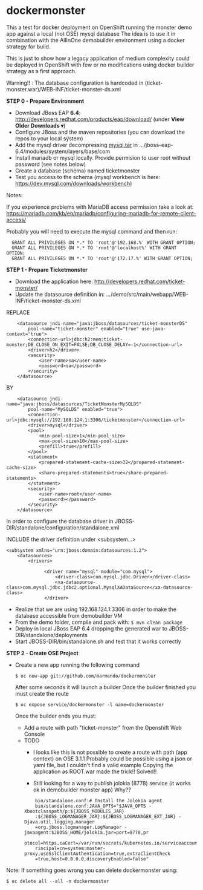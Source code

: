 # dockermonster
This a test for docker deployment on OpenShift running the monster demo app against a local (not OSE) mysql database
The idea is to use it in combination with the AllInOne demobuilder environment using a docker strategy for build.

This is just to show how a legacy application of medium complexity could be deployed in OpenShift with few or no  modifications using docker builder strategy as a first approach.

Warning!! : The database configuration is hardcoded in (ticket-monster.war)/WEB-INF/ticket-monster-ds.xml

**STEP 0 - Prepare Environment**

- Download JBoss EAP **6.4**: http://developers.redhat.com/products/eap/download/ (under **View Older Downloads ▾**)
- Configure JBoss and the maven repositories (you can download the repos to your local system)
- Add the mysql driver decompressing [mysql.tar](https://github.com/marmendo/dockermonster/blob/master/mysql.tar) in .../jboss-eap-6.4/modules/system/layers/base/com
- Install mariadb or mysql locally. Provide permision to user root without password (see notes below)
- Create a database (schema) named ticketmonster
- Test you access to the schema (mysql workbench is here: https://dev.mysql.com/downloads/workbench)

Notes:

If you experience problems with MariaDB access permission take a look at:
  https://mariadb.com/kb/en/mariadb/configuring-mariadb-for-remote-client-access/
  
Probably you will need to execute the mysql command and then run:
```
  GRANT ALL PRIVILEGES ON *.* TO 'root'@'192.168.%' WITH GRANT OPTION;
  GRANT ALL PRIVILEGES ON *.* TO 'root'@'localhost%' WITH GRANT OPTION;
  GRANT ALL PRIVILEGES ON *.* TO 'root'@'172.17.%' WITH GRANT OPTION;
```

**STEP 1 - Prepare Ticketmonster**

- Download the application here: http://developers.redhat.com/ticket-monster/
- Update the datasource definition in: .../demo/src/main/webapp/WEB-INF/ticket-monster-ds.xml

REPLACE
```
    <datasource jndi-name="java:jboss/datasources/ticket-monsterDS"
        pool-name="ticket-monster" enabled="true" use-java-context="true">
        <connection-url>jdbc:h2:mem:ticket-monster;DB_CLOSE_ON_EXIT=FALSE;DB_CLOSE_DELAY=-1</connection-url>
        <driver>h2</driver>
        <security>
            <user-name>sa</user-name>
            <password>sa</password>
        </security>
    </datasource>
```
BY
```
    <datasource jndi-name="java:jboss/datasources/TicketMonsterMySQLDS"
        pool-name="MySQLDS" enabled="true">
        <connection-url>jdbc:mysql://192.168.124.1:3306/ticketmonster</connection-url>
        <driver>mysql</driver>
        <pool>
            <min-pool-size>1</min-pool-size>
            <max-pool-size>10</max-pool-size>
            <prefill>true</prefill>
        </pool>
        <statement>
            <prepared-statement-cache-size>32</prepared-statement-cache-size>
            <share-prepared-statements>true</share-prepared-statements>
        </statement>
        <security>
            <user-name>root</user-name>
            <password></password>
        </security>
    </datasource>
```
In order to configure the database driver in JBOSS-DIR/standalone/configuration/standalone.xml

INCLUDE the driver definition under <subsystem...> <datasources> <drivers>

    <subsystem xmlns="urn:jboss:domain:datasources:1.2"> 
        <datasources>
            <drivers>
  ```
                <driver name="mysql" module="com.mysql">
                    <driver-class>com.mysql.jdbc.Driver</driver-class>
                    <xa-datasource-class>com.mysql.jdbc.jdbc2.optional.MysqlXADataSource</xa-datasource-class>
                </driver>
 ```

- Realize that we are using 192.168.124.1:3306 in order to make the database accessible from demobuilder VM
- From the demo folder, compile and pack with: `$ mvn clean package`
- Deploy in local JBoss EAP 6.4 dropping the generated war to JBOSS-DIR/standalone/deployments
- Start JBOSS-DIR/bin/standalone.sh and test that it works correctly

**STEP 2 - Create OSE Project**

- Create a new app running the following command

   `$ oc new-app git://github.com/marmendo/dockermonster`

   After some seconds it will launch a builder
   Once the builder finished you must create the route

   `$ oc expose service/dockermonster -l name=dockermonster`

   Once the builder ends you must:
   - Add a route with path "ticket-monster" from the Openshift Web Console
   - TODO
       - I looks like this is not possible to create a route with path (app context) on OSE 3.1.1
          Probably could be possible using a json or yaml file, but I couldn't find a valid example
          Copying the application as ROOT.war made the trick!!   Solved!!

       - Still looking for a way to publish jolokia (8778) service (it works ok in demobuilder monster app) Why??
       ```
           bin/standalone.conf:# Install the Jolokia agent      
           bin/standalone.conf:JAVA_OPTS="$JAVA_OPTS -Xbootclasspath/p:${JBOSS_MODULES_JAR}
           :${JBOSS_LOGMANAGER_JAR}:${JBOSS_LOGMANAGER_EXT_JAR} -Djava.util.logging.manager
           =org.jboss.logmanager.LogManager -javaagent:$JBOSS_HOME/jolokia.jar=port=8778,pr
           otocol=https,caCert=/var/run/secrets/kubernetes.io/serviceaccount/ca.crt,clientP
           rincipal=cn=system:master-proxy,useSslClientAuthentication=true,extraClientCheck
           =true,host=0.0.0.0,discoveryEnabled=false" 
        ```
Note: If something goes wrong you can delete dockermonster using:

`$ oc delete all --all -n dockermonster`


